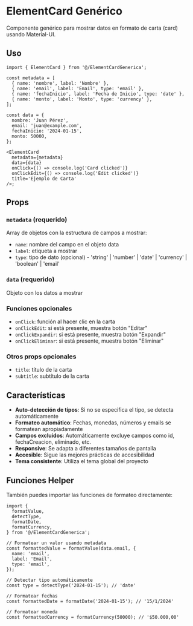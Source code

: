 # ElementCard Genérico

Componente genérico para mostrar datos en formato de carta (card) usando Material-UI.

## Uso

```tsx
import { ElementCard } from '@/ElementCardGenerica';

const metadata = [
  { name: 'nombre', label: 'Nombre' },
  { name: 'email', label: 'Email', type: 'email' },
  { name: 'fechaInicio', label: 'Fecha de Inicio', type: 'date' },
  { name: 'monto', label: 'Monto', type: 'currency' },
];

const data = {
  nombre: 'Juan Pérez',
  email: 'juan@example.com',
  fechaInicio: '2024-01-15',
  monto: 50000,
};

<ElementCard
  metadata={metadata}
  data={data}
  onClick={() => console.log('Card clicked')}
  onClickEdit={() => console.log('Edit clicked')}
  title='Ejemplo de Carta'
/>;
```

## Props

### `metadata` (requerido)

Array de objetos con la estructura de campos a mostrar:

- `name`: nombre del campo en el objeto data
- `label`: etiqueta a mostrar
- `type`: tipo de dato (opcional) - 'string' | 'number' | 'date' | 'currency' | 'boolean' | 'email'

### `data` (requerido)

Objeto con los datos a mostrar

### Funciones opcionales

- `onClick`: función al hacer clic en la carta
- `onClickEdit`: si está presente, muestra botón "Editar"
- `onClickExpandir`: si está presente, muestra botón "Expandir"
- `onClickEliminar`: si está presente, muestra botón "Eliminar"

### Otros props opcionales

- `title`: título de la carta
- `subtitle`: subtítulo de la carta

## Características

- **Auto-detección de tipos**: Si no se especifica el tipo, se detecta automáticamente
- **Formateo automático**: Fechas, monedas, números y emails se formatean apropiadamente
- **Campos excluidos**: Automáticamente excluye campos como id, fechaCreacion, eliminado, etc.
- **Responsive**: Se adapta a diferentes tamaños de pantalla
- **Accesible**: Sigue las mejores prácticas de accesibilidad
- **Tema consistente**: Utiliza el tema global del proyecto

## Funciones Helper

También puedes importar las funciones de formateo directamente:

```tsx
import {
  formatValue,
  detectType,
  formatDate,
  formatCurrency,
} from '@/ElementCardGenerica';

// Formatear un valor usando metadata
const formattedValue = formatValue(data.email, {
  name: 'email',
  label: 'Email',
  type: 'email',
});

// Detectar tipo automáticamente
const type = detectType('2024-01-15'); // 'date'

// Formatear fechas
const formattedDate = formatDate('2024-01-15'); // '15/1/2024'

// Formatear moneda
const formattedCurrency = formatCurrency(50000); // '$50.000,00'
```
